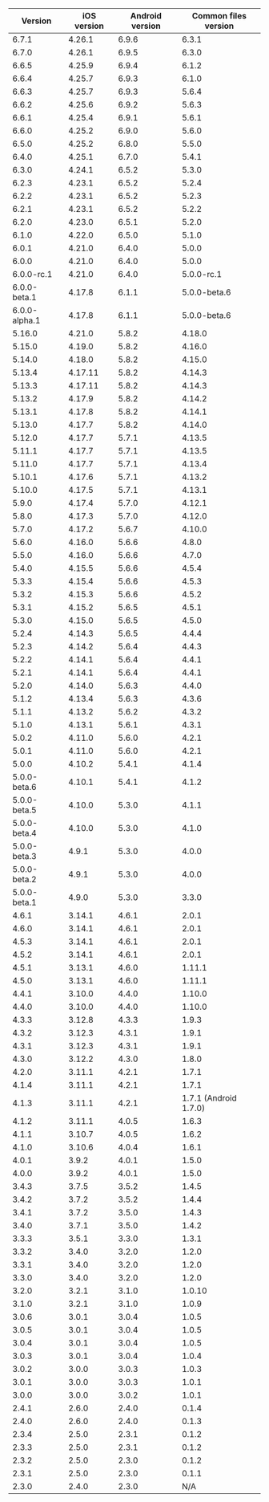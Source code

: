 | Version | iOS version | Android version | Common files version |
|---------|-------------|-----------------|----------------------|
| 6.7.1 | 4.26.1 | 6.9.6 | 6.3.1 |
| 6.7.0 | 4.26.1 | 6.9.5 | 6.3.0 |
| 6.6.5 | 4.25.9 | 6.9.4 | 6.1.2 |
| 6.6.4 | 4.25.7 | 6.9.3 | 6.1.0 |
| 6.6.3 | 4.25.7 | 6.9.3 | 5.6.4 |
| 6.6.2 | 4.25.6 | 6.9.2 | 5.6.3 |
| 6.6.1 | 4.25.4 | 6.9.1 | 5.6.1 |
| 6.6.0 | 4.25.2 | 6.9.0 | 5.6.0 |
| 6.5.0 | 4.25.2 | 6.8.0 | 5.5.0 |
| 6.4.0 | 4.25.1 | 6.7.0 | 5.4.1 |
| 6.3.0 | 4.24.1 | 6.5.2 | 5.3.0 |
| 6.2.3 | 4.23.1 | 6.5.2 | 5.2.4 |
| 6.2.2 | 4.23.1 | 6.5.2 | 5.2.3 |
| 6.2.1 | 4.23.1 | 6.5.2 | 5.2.2 |
| 6.2.0 | 4.23.0 | 6.5.1 | 5.2.0 |
| 6.1.0 | 4.22.0 | 6.5.0 | 5.1.0 |
| 6.0.1 | 4.21.0 | 6.4.0 | 5.0.0 |
| 6.0.0 | 4.21.0 | 6.4.0 | 5.0.0 |
| 6.0.0-rc.1 | 4.21.0 | 6.4.0 | 5.0.0-rc.1 |
| 6.0.0-beta.1 | 4.17.8 | 6.1.1 | 5.0.0-beta.6 |
| 6.0.0-alpha.1 | 4.17.8 | 6.1.1 | 5.0.0-beta.6 |
| 5.16.0 | 4.21.0 | 5.8.2 | 4.18.0 |
| 5.15.0 | 4.19.0 | 5.8.2 | 4.16.0 |
| 5.14.0 | 4.18.0 | 5.8.2 | 4.15.0 |
| 5.13.4 | 4.17.11 | 5.8.2 | 4.14.3 |
| 5.13.3 | 4.17.11 | 5.8.2 | 4.14.3 |
| 5.13.2 | 4.17.9 | 5.8.2 | 4.14.2 |
| 5.13.1 | 4.17.8 | 5.8.2 | 4.14.1 |
| 5.13.0 | 4.17.7 | 5.8.2 | 4.14.0 |
| 5.12.0 | 4.17.7 | 5.7.1 | 4.13.5 |
| 5.11.1 | 4.17.7 | 5.7.1 | 4.13.5 |
| 5.11.0 | 4.17.7 | 5.7.1 | 4.13.4 |
| 5.10.1 | 4.17.6 | 5.7.1 | 4.13.2 |
| 5.10.0 | 4.17.5 | 5.7.1 | 4.13.1 |
| 5.9.0 | 4.17.4 | 5.7.0 | 4.12.1 |
| 5.8.0 | 4.17.3 | 5.7.0 | 4.12.0 |
| 5.7.0 | 4.17.2 | 5.6.7 | 4.10.0 |
| 5.6.0 | 4.16.0 | 5.6.6 | 4.8.0 |
| 5.5.0 | 4.16.0 | 5.6.6 | 4.7.0 |
| 5.4.0 | 4.15.5 | 5.6.6 | 4.5.4 |
| 5.3.3 | 4.15.4 | 5.6.6 | 4.5.3 |
| 5.3.2 | 4.15.3 | 5.6.6 | 4.5.2 |
| 5.3.1 | 4.15.2 | 5.6.5 | 4.5.1 |
| 5.3.0 | 4.15.0 | 5.6.5 | 4.5.0 |
| 5.2.4 | 4.14.3 | 5.6.5 | 4.4.4 |
| 5.2.3 | 4.14.2 | 5.6.4 | 4.4.3 |
| 5.2.2 | 4.14.1 | 5.6.4 | 4.4.1 |
| 5.2.1 | 4.14.1 | 5.6.4 | 4.4.1 |
| 5.2.0 | 4.14.0 | 5.6.3 | 4.4.0 |
| 5.1.2 | 4.13.4 | 5.6.3 | 4.3.6 |
| 5.1.1 | 4.13.2 | 5.6.2 | 4.3.2 |
| 5.1.0 | 4.13.1 | 5.6.1 | 4.3.1 |
| 5.0.2 | 4.11.0 | 5.6.0 | 4.2.1 |
| 5.0.1 | 4.11.0 | 5.6.0 | 4.2.1 |
| 5.0.0 | 4.10.2 | 5.4.1 | 4.1.4 |
| 5.0.0-beta.6 | 4.10.1 | 5.4.1 | 4.1.2 |
| 5.0.0-beta.5  | 4.10.0 | 5.3.0           | 4.1.1                |
| 5.0.0-beta.4  | 4.10.0 | 5.3.0           | 4.1.0                |
| 5.0.0-beta.3  | 4.9.1 | 5.3.0           | 4.0.0                |
| 5.0.0-beta.2  | 4.9.1 | 5.3.0           | 4.0.0                |
| 5.0.0-beta.1  | 4.9.0 | 5.3.0           | 3.3.0                |
| 4.6.1   | 3.14.1      | 4.6.1           | 2.0.1                |
| 4.6.0   | 3.14.1      | 4.6.1           | 2.0.1                |
| 4.5.3   | 3.14.1      | 4.6.1           | 2.0.1                |
| 4.5.2   | 3.14.1      | 4.6.1           | 2.0.1                |
| 4.5.1   | 3.13.1      | 4.6.0           | 1.11.1               |
| 4.5.0   | 3.13.1      | 4.6.0           | 1.11.1               |
| 4.4.1   | 3.10.0      | 4.4.0           | 1.10.0               |
| 4.4.0   | 3.10.0      | 4.4.0           | 1.10.0               |
| 4.3.3   | 3.12.8      | 4.3.3           | 1.9.3                |
| 4.3.2   | 3.12.3      | 4.3.1           | 1.9.1                |
| 4.3.1   | 3.12.3      | 4.3.1           | 1.9.1                |
| 4.3.0   | 3.12.2      | 4.3.0           | 1.8.0                |
| 4.2.0   | 3.11.1      | 4.2.1           | 1.7.1                |
| 4.1.4   | 3.11.1      | 4.2.1           | 1.7.1                |
| 4.1.3   | 3.11.1      | 4.2.1           | 1.7.1 (Android 1.7.0)|
| 4.1.2   | 3.11.1      | 4.0.5           | 1.6.3                |
| 4.1.1   | 3.10.7      | 4.0.5           | 1.6.2                |
| 4.1.0   | 3.10.6      | 4.0.4           | 1.6.1                |
| 4.0.1   | 3.9.2       | 4.0.1           | 1.5.0                |
| 4.0.0   | 3.9.2       | 4.0.1           | 1.5.0                |
| 3.4.3   | 3.7.5       | 3.5.2           | 1.4.5                |
| 3.4.2   | 3.7.2       | 3.5.2           | 1.4.4                |
| 3.4.1   | 3.7.2       | 3.5.0           | 1.4.3                |
| 3.4.0   | 3.7.1       | 3.5.0           | 1.4.2                |
| 3.3.3   | 3.5.1       | 3.3.0           | 1.3.1                |
| 3.3.2   | 3.4.0       | 3.2.0           | 1.2.0                |
| 3.3.1   | 3.4.0       | 3.2.0           | 1.2.0                |
| 3.3.0   | 3.4.0       | 3.2.0           | 1.2.0                |
| 3.2.0   | 3.2.1       | 3.1.0           | 1.0.10               |
| 3.1.0   | 3.2.1       | 3.1.0           | 1.0.9                |
| 3.0.6   | 3.0.1       | 3.0.4           | 1.0.5                |
| 3.0.5   | 3.0.1       | 3.0.4           | 1.0.5                |
| 3.0.4   | 3.0.1       | 3.0.4           | 1.0.5                |
| 3.0.3   | 3.0.1       | 3.0.4           | 1.0.4                |
| 3.0.2   | 3.0.0       | 3.0.3           | 1.0.3                |
| 3.0.1   | 3.0.0       | 3.0.3           | 1.0.1                |
| 3.0.0   | 3.0.0       | 3.0.2           | 1.0.1                |
| 2.4.1   | 2.6.0       | 2.4.0           | 0.1.4                |
| 2.4.0   | 2.6.0       | 2.4.0           | 0.1.3                |
| 2.3.4   | 2.5.0       | 2.3.1           | 0.1.2                |
| 2.3.3   | 2.5.0       | 2.3.1           | 0.1.2                |
| 2.3.2   | 2.5.0       | 2.3.0           | 0.1.2                |
| 2.3.1   | 2.5.0       | 2.3.0           | 0.1.1                |
| 2.3.0   | 2.4.0       | 2.3.0           | N/A                  |
